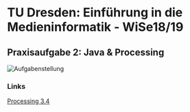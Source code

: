 # TU Dresden: Einführung in die Medieninformatik - WiSe18/19

## Praxisaufgabe 2: Java & Processing

![Aufgabenstellung](https://cdn.discordapp.com/attachments/434381911545085974/512377120945864704/bouncingball.png)



### Links
[Processing 3.4](https://processing.org/)


